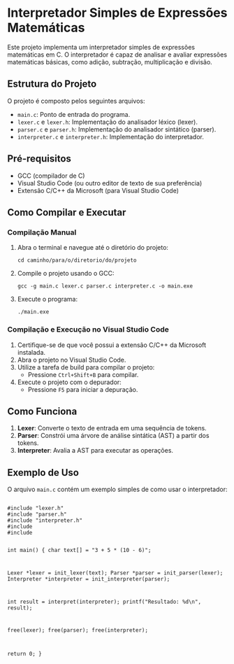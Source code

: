 <!DOCTYPE html>
<html lang="en">
<head>
    <meta charset="UTF-8">
    <meta name="viewport" content="width=device-width, initial-scale=1.0">
</head>
<body>
    <h1>Interpretador Simples de Expressões Matemáticas</h1>
    <p>Este projeto implementa um interpretador simples de expressões matemáticas em C. O interpretador é capaz de analisar e avaliar expressões matemáticas básicas, como adição, subtração, multiplicação e divisão.</p>

  <h2>Estrutura do Projeto</h2>
    <p>O projeto é composto pelos seguintes arquivos:</p>
    <ul>
        <li><code>main.c</code>: Ponto de entrada do programa.</li>
        <li><code>lexer.c</code> e <code>lexer.h</code>: Implementação do analisador léxico (lexer).</li>
        <li><code>parser.c</code> e <code>parser.h</code>: Implementação do analisador sintático (parser).</li>
        <li><code>interpreter.c</code> e <code>interpreter.h</code>: Implementação do interpretador.</li>
    </ul>

  <h2>Pré-requisitos</h2>
    <ul>
        <li>GCC (compilador de C)</li>
        <li>Visual Studio Code (ou outro editor de texto de sua preferência)</li>
        <li>Extensão C/C++ da Microsoft (para Visual Studio Code)</li>
    </ul>

  <h2>Como Compilar e Executar</h2>

  <h3>Compilação Manual</h3>
    <ol>
        <li>Abra o terminal e navegue até o diretório do projeto:
            <pre><code>cd caminho/para/o/diretorio/do/projeto</code></pre>
        </li>
        <li>Compile o projeto usando o GCC:
            <pre><code>gcc -g main.c lexer.c parser.c interpreter.c -o main.exe</code></pre>
        </li>
        <li>Execute o programa:
            <pre><code>./main.exe</code></pre>
        </li>
    </ol>

  <h3>Compilação e Execução no Visual Studio Code</h3>
    <ol>
        <li>Certifique-se de que você possui a extensão C/C++ da Microsoft instalada.</li>
        <li>Abra o projeto no Visual Studio Code.</li>
        <li>Utilize a tarefa de build para compilar o projeto:
            <ul>
                <li>Pressione <code>Ctrl+Shift+B</code> para compilar.</li>
            </ul>
        </li>
        <li>Execute o projeto com o depurador:
            <ul>
                <li>Pressione <code>F5</code> para iniciar a depuração.</li>
            </ul>
        </li>
    </ol>

  <h2>Como Funciona</h2>
    <ol>
        <li><strong>Lexer</strong>: Converte o texto de entrada em uma sequência de tokens.</li>
        <li><strong>Parser</strong>: Constrói uma árvore de análise sintática (AST) a partir dos tokens.</li>
        <li><strong>Interpreter</strong>: Avalia a AST para executar as operações.</li>
    </ol>

  <h2>Exemplo de Uso</h2>
    <p>O arquivo <code>main.c</code> contém um exemplo simples de como usar o interpretador:</p>
    <pre><code>
#include "lexer.h"
#include "parser.h"
#include "interpreter.h"
#include <stdio.h>
#include <stdlib.h>

int main() {
    char text[] = "3 + 5 * (10 - 6)";

  Lexer *lexer = init_lexer(text);
    Parser *parser = init_parser(lexer);
    Interpreter *interpreter = init_interpreter(parser);

  int result = interpret(interpreter);
  printf("Resultado: %d\n", result);
  
  free(lexer);
  free(parser);
  free(interpreter);

  return 0;
}
    </code></pre>

</body>
</html>
